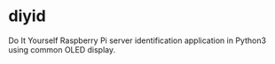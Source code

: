 # diyid
Do It Yourself Raspberry Pi server identification application in Python3 using common OLED display.
